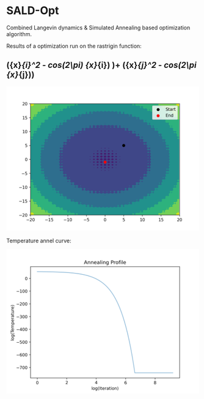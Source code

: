 # SALD-Opt
Combined Langevin dynamics &amp; Simulated Annealing based optimization algorithm. 

Results of a optimization run on the rastrigin function: 

 ## ({x}_{i}^2 - cos(2\pi) {x}_{i}) )+ ({x}_{j}^2 - cos(2\pi {x}_{j})) ##

![](out.png)

Temperature annel curve:

![](temp.png)
